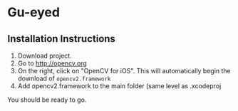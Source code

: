 # Gu-eyed

## Installation Instructions

1. Download project.
2. Go to http://opencv.org
2. On the right, click on "OpenCV for iOS". This will automatically begin the download of `opencv2.framework`
3. Add opencv2.framework to the main folder (same level as .xcodeproj

You should be ready to go.
